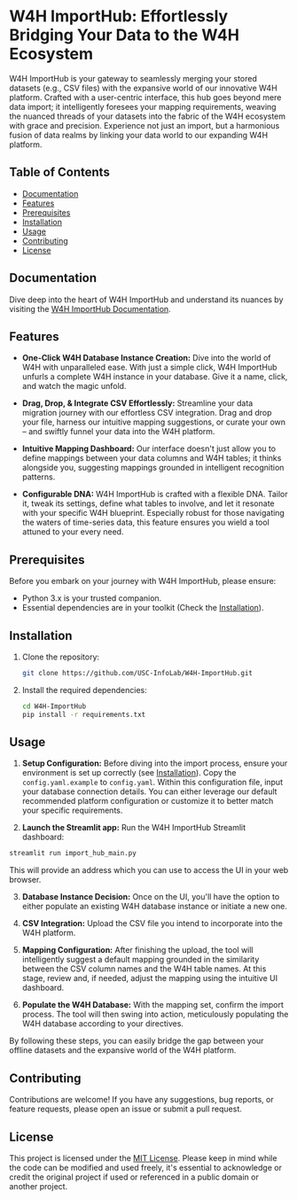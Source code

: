 # W4H ImportHub: Effortlessly Bridging Your Data to the W4H Ecosystem

W4H ImportHub is your gateway to seamlessly merging your stored datasets (e.g., CSV files) with the expansive world of our innovative W4H platform. Crafted with a user-centric interface, this hub goes beyond mere data import; it intelligently foresees your mapping requirements, weaving the nuanced threads of your datasets into the fabric of the W4H ecosystem with grace and precision. Experience not just an import, but a harmonious fusion of data realms by linking your data world to our expanding W4H platform.

## Table of Contents

- [Documentation](#documentation)
- [Features](#features)
- [Prerequisites](#prerequisites)
- [Installation](#installation)
- [Usage](#usage)
- [Contributing](#contributing)
- [License](#license)

## Documentation

Dive deep into the heart of W4H ImportHub and understand its nuances by visiting the [W4H ImportHub Documentation](www.google.com).


## Features

- **One-Click W4H Database Instance Creation:** Dive into the world of W4H with unparalleled ease. With just a simple click, W4H ImportHub unfurls a complete W4H instance in your database. Give it a name, click, and watch the magic unfold.

- **Drag, Drop, & Integrate CSV Effortlessly:** Streamline your data migration journey with our effortless CSV integration. Drag and drop your file, harness our intuitive mapping suggestions, or curate your own – and swiftly funnel your data into the W4H platform.

- **Intuitive Mapping Dashboard:** Our interface doesn't just allow you to define mappings between your data columns and W4H tables; it thinks alongside you, suggesting mappings grounded in intelligent recognition patterns.

- **Configurable DNA:** W4H ImportHub is crafted with a flexible DNA. Tailor it, tweak its settings, define what tables to involve, and let it resonate with your specific W4H blueprint. Especially robust for those navigating the waters of time-series data, this feature ensures you wield a tool attuned to your every need.


## Prerequisites

Before you embark on your journey with W4H ImportHub, please ensure:

- Python 3.x is your trusted companion.
- Essential dependencies are in your toolkit (Check the [Installation](#installation)).

## Installation

1. Clone the repository:

   ```bash
   git clone https://github.com/USC-InfoLab/W4H-ImportHub.git
   ```

2. Install the required dependencies:

    ```bash
    cd W4H-ImportHub
    pip install -r requirements.txt
    ```

## Usage

1. **Setup Configuration:** Before diving into the import process, ensure your environment is set up correctly (see [Installation](#installation)). Copy the `config.yaml.example` to `config.yaml`. Within this configuration file, input your database connection details. You can either leverage our default recommended platform configuration or customize it to better match your specific requirements.

2. **Launch the Streamlit app:** Run the W4H ImportHub Streamlit dashboard:
```bash
streamlit run import_hub_main.py
```
This will provide an address which you can use to access the UI in your web browser.

3. **Database Instance Decision:** Once on the UI, you'll have the option to either populate an existing W4H database instance or initiate a new one.

4. **CSV Integration:** Upload the CSV file you intend to incorporate into the W4H platform.

5. **Mapping Configuration:** After finishing the upload, the tool will intelligently suggest a default mapping grounded in the similarity between the CSV column names and the W4H table names. At this stage, review and, if needed, adjust the mapping using the intuitive UI dashboard.

6. **Populate the W4H Database:** With the mapping set, confirm the import process. The tool will then swing into action, meticulously populating the W4H database according to your directives.

By following these steps, you can easily bridge the gap between your offline datasets and the expansive world of the W4H platform.


## Contributing
Contributions are welcome! If you have any suggestions, bug reports, or feature requests, please open an issue or submit a pull request.

## License
This project is licensed under the [MIT License](https://github.com/USC-InfoLab/W4H-ImportHub/blob/main/LICENSE). Please keep in mind while the code can be modified and used freely, it's essential to acknowledge or credit the original project if used or referenced in a public domain or another project.
